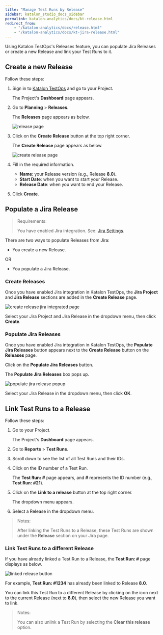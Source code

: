 ```yaml
---
title: "Manage Test Runs by Release" 
sidebar: katalon_studio_docs_sidebar
permalink: katalon-analytics/docs/kt-release.html
redirect_from:
    - "/katalon-analytics/docs/release.html"
    - "/katalon-analytics/docs/kt-jira-release.html"
---
```


Using Katalon TestOps's Releases feature, you can populate Jira Releases or create a new Release and link your Test Runs to it.

## Create a new Release

Follow these steps:

1. Sign in to [Katalon TestOps](https://testops.katalon.io/login) and go to your Project.

    The Project's **Dashboard** page appears.

2. Go to **Planning** > **Releases**.

    The **Releases** page appears as below.

    <img src="https://github.com/katalon-studio/docs-images/raw/master/katalon-analytics/docs/testops-revamp-june-releases/create-release-in-test-planning-testops.png" width="" height="" alt="release page">

3. Click on the **Create Release** button at the top right corner.

    The **Create Release** page appears as below.

    <img src="https://github.com/katalon-studio/docs-images/raw/master/katalon-analytics/docs/testops-revamp-june-releases/create-release-page-appears.png" width="" height="" alt="create release page">

4. Fill in the required information.
    * **Name**: your Release version (e.g., Release **8.0**).
    * **Start Date**: when you want to start your Release.
    * **Release Date**: when you want to end your Release.

5. Click **Create**.

## Populate a Jira Release

> Requirements:
>
> You have enabled Jira integration. See: [Jira Settings](https://docs.katalon.com/katalon-analytics/docs/kt-jira-config.html).

There are two ways to populate Releases from Jira:

* You create a new Release.

OR

* You populate a Jira Release.

### Create Releases

Once you have enabled Jira integration in Katalon TestOps, the **Jira Project** and **Jira Release** sections are added in the **Create Release** page.

<img src="https://github.com/katalon-studio/docs-images/raw/master/katalon-analytics/docs/testops-revamp-june-releases/create-release-page-once-jira-integrated.png" width="" height="" alt="create release jira integrated page">

Select your Jira Project and Jira Release in the dropdown menu, then click **Create**.

### Populate Jira Releases

Once you have enabled Jira integration in Katalon TestOps, the **Populate Jira Releases** button appears next to the **Create Release** button on the **Releases** page.

Click on the **Populate Jira Releases** button.

The **Populate Jira Releases** box pops up.

<img src="https://github.com/katalon-studio/docs-images/raw/master/katalon-analytics/docs/testops-revamp-june-releases/populate-jira-release-box-popup.png" width="" height="" alt="populate jira release popup">

Select your Jira Release in the dropdown menu, then click **OK**.

## Link Test Runs to a Release

Follow these steps:

1. Go to your Project.

    The Project's **Dashboard** page appears.

2. Go to **Reports** > **Test Runs**.

3. Scroll down to see the list of all Test Runs and their IDs.

4. Click on the ID number of a Test Run.

    The **Test Run: #** page appears, and **#** represents the ID number (e.g., **Test Run: #21**).

3. Click on the **Link to a release** button at the top right corner.

    The dropdown menu appears.

4. Select a Release in the dropdown menu.

> Notes:
>
> After linking the Test Runs to a Release, these Test Runs are shown under the **Release** section on your Jira page.

### Link Test Runs to a different Release

If you have already linked a Test Run to a Release, the **Test Run: #** page displays as below.

<img src="https://github.com/katalon-studio/docs-images/raw/master/katalon-analytics/docs/testops-revamp-june-releases/test-run-already-linked-to-a-release.png" width="" height="" alt="linked release button">

For example, **Test Run: #1234** has already been linked to Release **8.0**.

You can link this Test Run to a different Release by clicking on the icon next to the current Release (next to **8.0**), then select the new Release you want to link.

> Notes:
>
> You can also unlink a Test Run by selecting the **Clear this release** option.
